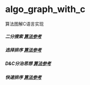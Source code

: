 <!--
 * @Copyright: Tanwubin's Tech Research
 * @Descripttion: 
 * @Author: tanwubin
 * @Date: 2019-08-17 16:27:56
 * @version: 1.0
 * @LastEditors: tanwubin
 * @LastEditTime: 2019-08-18 18:53:05
 -->

# algo_graph_with_c
算法图解C语言实现
##### 二分搜索 [算法参考](https://github.com/tanwubin/algo_graph_with_c/blob/master/binary_search.c)

##### 选择排序 [算法参考](https://github.com/tanwubin/algo_graph_with_c/blob/master/selection_sort.c)

##### D&C分治思想 [算法参考](https://github.com/tanwubin/algo_graph_with_c/blob/master/dc_example.c)

##### 快速排序 [算法参考](https://github.com/tanwubin/algo_graph_with_c/blob/master/quicksort.c)